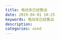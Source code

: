 ```yaml
---
title: 电动车已经售出
date: 2019-04-01 10:25
keywords: 电动车已经售出
description: 
categories: used
---
```

<td class="t_f" id="postmessage_3357392">

<img alt="" border="0" class="zoom" data-cf-modified-cfef460cc92dcf4885563db7-="" file="http://www.flw.ph/data/appbyme/upload/image/201903/31/tBYB3TT75nNp.jpg" id="aimg_p0E8Z" lazyloadthumb="1" onclick="" onmouseover="" src="http://www.flw.ph/data/appbyme/upload/image/201903/31/tBYB3TT75nNp.jpg"/><br/>
</td>
